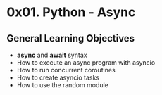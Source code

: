 # 0x01. Python - Async
## General Learning Objectives
* **async** and **await** syntax
* How to execute an async program with asyncio
* How to run concurrent coroutines
* How to create asyncio tasks
* How to use the random module
